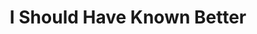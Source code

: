 ---
title: I Should Have Known Better
year: 2006
writer: Robby Valentine
composer: Robby Valentine
about: |
  This is one of the pop-metal songs of the album. Like ‘New World’. A bit of nu-metal combined with clear harmonies/melodies and song structure. For months and months I was waiting for my girl to come back to me. We were, as I thought, temporary separated. Living 2000 km apart.

  As a result of this waiting I hardly worked or wrote anything. It felt my life was on hold and would start again once she would return. At one point I realized she didn’t have the intention to come back to me after all.

  Big desperation and knowing deep down inside that it was over made me start recording and writing again. It was the only way for me to get through, to put my emotions into songs, as a safe haven to deal with the pain of losing her and to deal with the fading hope. Making music was the only way not to go insane completely. In this song I can hear I still have hope, but being very upset.
---